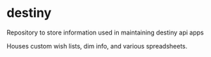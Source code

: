 # destiny
Repository to store information used in maintaining destiny api apps

Houses custom wish lists, dim info, and various spreadsheets. 